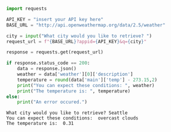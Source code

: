 ```python
import requests
```


```python
API_KEY = "insert your API key here"
BASE_URL = "http://api.openweathermap.org/data/2.5/weather"
```


```python
city = input("What city would you like to retrieve? ")
request_url = f"{BASE_URL}?appid={API_KEY}&q={city}"

response = requests.get(request_url)

if response.status_code == 200:
    data = response.json()
    weather = data['weather'][0]['description']
    temperature = round(data['main']['temp'] - 273.15,2)
    print("You can expect these conditions: ", weather)
    print("The temperature is: ", temperature)
else:
    print("An error occured.")
```

    What city would you like to retrieve? Seattle
    You can expect these conditions:  overcast clouds
    The temperature is:  0.31



```python

```
